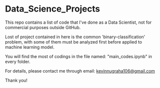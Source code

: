 # Data_Science_Projects
This repo contains a list of code that I've done as a Data Scientist, not for commercial purposes outside GitHub.

Lost of project contained in here is the common 'binary-classification' problem, with some of them must be analyzed first before applied to machine learning model.

You will find the most of codings in the file named: "main_codes.ipynb" in every folder.

For details, please contact me through email: kevinnugraha106@gmail.com

Thank you!
